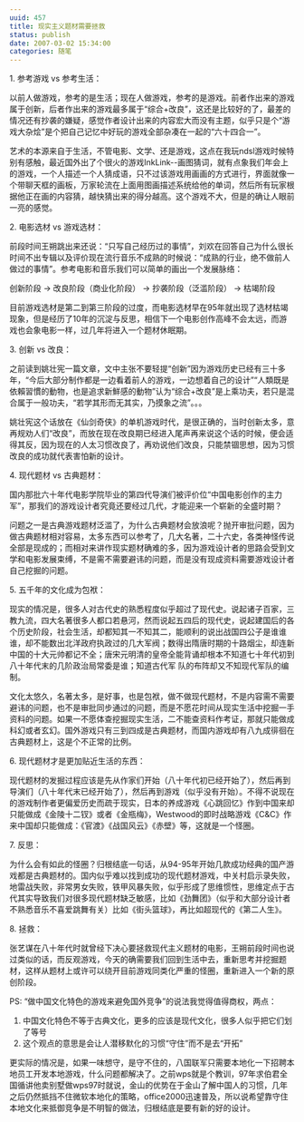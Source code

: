 ```yaml
---
uuid: 457
title: 现实主义题材需要拯救
status: publish
date: 2007-03-02 15:34:00
categories: 随笔
---
```

1\. 参考游戏 vs 参考生活：   

以前人做游戏，参考的是生活；现在人做游戏，参考的是游戏。前者作出来的游戏属于创新，后者作出来的游戏最多属于“综合+改良”，这还是比较好的了，最差的情况还有抄袭的嫌疑，感觉作者设计出来的内容宏大而没有主题，似乎只是个“游戏大杂烩”是个把自己记忆中好玩的游戏全部杂凑在一起的“六十四合一”。  
  
艺术的本源来自于生活，不管电影、文学、还是游戏，这点在我玩ndsl游戏时候特别有感触，最近国外出了个很火的游戏InkLink--画图猜词，就有点象我们年会上的游戏，一个人描述一个人猜成语，只不过该游戏用画画的方式进行，界面就像一个带聊天框的画板，万家轮流在上面用图画描述系统给他的单词，然后所有玩家根据他正在画的内容猜，越快猜出来的得分越高。这个游戏不大，但是的确让人眼前一亮的感觉。  
  
2\. 电影选材 vs 游戏选材：   

前段时间王朔跳出来还说：“只写自己经历过的事情”，刘欢在回答自己为什么很长时间不出专辑以及评价现在流行音乐不成熟的时候说：“成熟的行业，绝不做前人做过的事情”。参考电影和音乐我们可以简单的画出一个发展脉络：  
  
创新阶段 -> 改良阶段（商业化阶段） -> 抄袭阶段（泛滥阶段） -> 枯竭阶段  
  
目前游戏选材是第二到第三阶段的过度，而电影选材早在95年就出现了选材枯竭现象，但是经历了10年的沉淀与反思，相信下一个电影创作高峰不会太远，而游戏也会象电影一样，过几年将进入一个题材休眠期。  

<!--more-->
  
3\. 创新 vs 改良：   

之前读到姚壮宪一篇文章，文中主张不要轻提“创新”因为游戏历史已经有三十多年，“今后大部分制作都是一边看着前人的游戏，一边想着自己的设计”“人類既是依賴習慣的動物，也是追求新鮮感的動物”认为“综合+改良”是上乘功夫，若只是混合属于一般功夫，“若学其形而无其实，乃摸象之流”。。。  
  
姚壮宪这个话放在《仙剑奇侠》的单机游戏时代，是很正确的，当时创新太多，意再规劝人们“改良”，而放在现在改良期已经进入尾声再来说这个话的时候，便会适得其反，因为现在的人太习惯改良了，再劝说他们改良，只能禁锢思想，因为习惯改良的成功就代表害怕新的设计。  
  
4\. 现代题材 vs 古典题材：   

国内那批六十年代电影学院毕业的第四代导演们被评价位“中国电影创作的主力军”，那我们的游戏设计者究竟还要经过几代，才能迎来一个崭新的全盛时期？  
  
问题之一是古典游戏题材泛滥了，为什么古典题材会放浪呢？抛开审批问题，因为做古典题材相对容易，太多东西可以参考了，几大名著，二十六史，各类神怪传说全部是现成的；而相对来讲作现实题材确难的多，因为游戏设计者的思路会受到文学和电影发展束缚，不是需不需要避讳的问题，而是没有现成资料需要游戏设计者自己挖掘的问题。  
  
5\. 五千年的文化成为包袱：   

现实的情况是，很多人对古代史的熟悉程度似乎超过了现代史。说起诸子百家，三教九流，四大名著很多人都口若悬河，然而说起五四后的现代史，说起建国后的各个历史阶段，社会生活，却都知其一不知其二，能顺利的说出战国四公子是谁谁谁，却不能数出北洋政府执政过的几大军阀；数得出隋唐时期的十路烟尘，却连新中国的十大元帅都记不全；唐宋元明清的皇帝全能背诵却根本不知道七十年代初到八十年代末的几阶政治局常委是谁；知道古代军
队的布阵却又不知现代军队的编制。  
  
文化太悠久，名著太多，是好事，也是包袱，做不做现代题材，不是内容需不需要避讳的问题，也不是审批同步通过的问题，而是不愿花时间从现实生活中挖掘一手资料的问题。如果一不愿体查挖掘现实生活，二不能查资料作考证，那就只能做成科幻或者玄幻。国外游戏只有三到四成是古典题材，而国内游戏却有八九成徘徊在古典题材上，这是个不正常的比例。  
  
6\. 现代题材才是更加贴近生活的东西：   

现代题材的发掘过程应该是先从作家们开始（八十年代初已经开始了），然后再到导演们（八十年代末已经开始了），然后再到游戏（似乎没有开始）。不得不说现在的游戏制作者更偏爱历史而疏于现实，日本的养成游戏《心跳回忆》作到中国来却只能做成《金陵十二钗》或者《金瓶梅》，Westwood的即时战略游戏《C&C》作来中国却只能做成：《官渡》《战国风云》《赤壁》等，这就是一个怪圈。  
  
7\. 反思：   

为什么会有如此的怪圈？归根结底一句话，从94-95年开始几款成功经典的国产游戏都是古典题材的。国内似乎难以找到成功的现代题材游戏，中关村启示录失败，地雷战失败，非常男女失败，铁甲风暴失败，似乎形成了思维惯性，思维定点于古代其实导致我们对很多现代题材缺乏敏感，比如《劲舞团》（似乎和大部分设计者不熟悉音乐不喜爱跳舞有关）比如《街头篮球》，再比如超现代的《第二人生》。  
  
8\. 拯救：   

张艺谋在八十年代时就曾经下决心要拯救现代主义题材的电影，王朔前段时间也说过类似的话，而反观游戏，今天的确需要我们回到生活中去，重新思考并挖掘题材，这样从题材上或许可以绕开目前游戏同类化严重的怪圈，重新进入一个新的原创阶段。  

PS: “做中国文化特色的游戏来避免国外竞争”的说法我觉得值得商权，两点：

1) 中国文化特色不等于古典文化，更多的应该是现代文化，很多人似乎把它们划了等号  
2) 这个观点的意思是会让人潜移默化的习惯“守住”而不是去“开拓”  
  
更实际的情况是，如果一味想守，是守不住的，八国联军只需要本地化一下招聘本地员工开发本地游戏，什么问题都解决了。之前wps就是个教训，97年求伯君全国循讲他卖别墅做wps97时就说，金山的优势在于金山了解中国人的习惯，几年之后仍然抵挡不住微软本地化的策略，office2000迅速普及，所以说希望靠守住本地文化来抵御竞争是不明智的做法，归根结底是要有新的好的设计。

